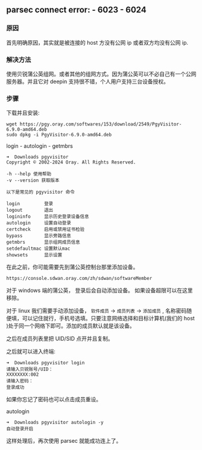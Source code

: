 ## parsec connect error:  - 6023 - 6024 

### 原因

首先明确原因，其实就是被连接的 host 方没有公网 ip 或者双方均没有公网 ip.
### 解决方法

使用贝锐蒲公英组网。或者其他的组网方式。因为蒲公英可以不必自己有一个公网服务器。并且它对 deepin 支持很不错，个人用户支持三台设备授权。

### 步骤

下载并且安装:

```shell
wget https://pgy.oray.com/softwares/153/download/2549/PgyVisitor-6.9.0-amd64.deb
sudo dpkg -i PgyVisitor-6.9.0-amd64.deb
```

login - autologin - getmbrs

```shell
➜  Downloads pgyvisitor
Copyright © 2002-2024 Oray. All Rights Reserved.

-h --help 使用帮助
-v --version 获取版本

以下是常见的 pgyvisitor 命令

login         登录
logout        退出
logininfo     显示历史登录设备信息
autologin     设置自动登录
certcheck     启用或禁用证书检验
bypass        显示旁路信息
getmbrs       显示组网成员信息
setdefaultmac 设置默认mac
showsets      显示设置
```

在此之前，你可能需要先到蒲公英控制台那里添加设备。

`https://console.sdwan.oray.com/zh/sdwan/softwareMember`

对于 windows 端的蒲公英， 登录后会自动添加设备。 如果设备超限可以在这里移除。

对于 linux 我们需要手动添加设备， `软件成员` -> `成员列表` -> `添加成员` , 名称密码随便填，可以记住就行，手机号选填。只要注意网络选择和目标计算机(我们的 host )处于同一个网络下即可。添加的成员默认就是该设备。

之后在成员列表里把 UID/SID 点开并且复制。

之后就可以进入终端:

```shell
➜  Downloads pgyvisitor login
请输入贝锐账号/UID：
XXXXXXXX:002
请输入密码：
登录成功
```

如果你忘记了密码也可以点击成员重设。

autologin

```shell
➜  Downloads pgyvisitor autologin -y
自动登录开启
```

这样处理后，再次使用 parsec 就能成功连上了。